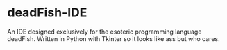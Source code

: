 # deadFish-IDE
An IDE designed exclusively for the esoteric programming language deadFish. Written in Python with Tkinter so it looks like ass but who cares.
